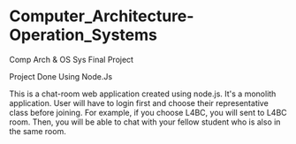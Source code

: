 # Computer_Architecture-Operation_Systems
Comp Arch &amp; OS Sys Final Project 

Project Done Using Node.Js

This is a chat-room web application created using node.js. It's a monolith application.
User will have to login first and choose their representative class before joining. 
For example, if you choose L4BC, you will sent to L4BC room. Then, you will be able to chat with your fellow student who is also in the same room.

